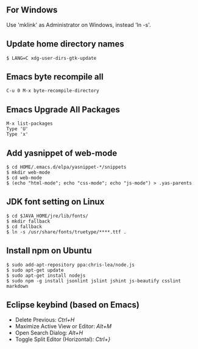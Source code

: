 For Windows
-----------

  Use 'mklink' as Administrator on Windows, instead 'ln -s'.

Update home directory names
---------------------------

    $ LANG=C xdg-user-dirs-gtk-update

Emacs byte recompile all
------------------------

    C-u 0 M-x byte-recompile-directory

Emacs Upgrade All Packages
--------------------------

    M-x list-packages
    Type 'U'
    Type 'x'

Add yasnippet of web-mode
-------------------------

    $ cd HOME/.emacs.d/elpa/yasnippet-*/snippets
    $ mkdir web-mode
    $ cd web-mode
    $ (echo "html-mode"; echo "css-mode"; echo "js-mode") > .yas-parents

JDK font setting on Linux
-------------------------

    $ cd $JAVA_HOME/jre/lib/fonts/
    $ mkdir fallback
    $ cd fallback
    $ ln -s /usr/share/fonts/truetype/****.ttf .

Install npm on Ubuntu
---------------------

    $ sudo add-apt-repository ppa:chris-lea/node.js
    $ sudo apt-get update
    $ sudo apt-get install nodejs
    $ sudo npm -g install jsonlint jslint jshint js-beautify csslint markdown

Eclipse keybind (based on Emacs)
--------------------------------

  - Delete Previous: *Ctrl+H*
  - Maximize Active View or Editor: *Alt+M*
  - Open Search Dialog: *Alt+H*
  - Toggle Split Editor (Horizontal): *Ctrl+}*

